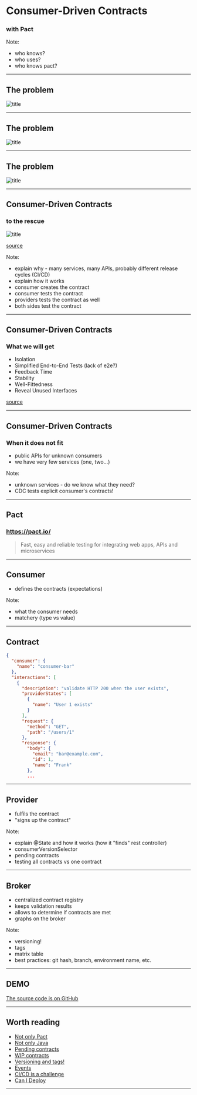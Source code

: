 # Consumer-Driven Contracts

### with Pact

Note: 
* who knows?
* who uses?
* who knows pact?

---

## The problem

![title](assets/img/simple-rest.png)

---

## The problem

![title](assets/img/advanced-rest.png)

---

## The problem

![title](assets/img/advanced-rest-with-events.png)


---


## Consumer-Driven Contracts
### to the rescue

![title](assets/img/pact-summary.png)

[source](https://docs.pact.io/)

Note:
* explain why - many services, many APIs, probably different release cycles (CI/CD)
* explain how it works
* consumer creates the contract
* consumer tests the contract
* providers tests the contract as well
* both sides test the contract

---

## Consumer-Driven Contracts
### What we will get

* Isolation
* Simplified End-to-End Tests (lack of e2e?)
* Feedback Time
* Stability
* Well-Fittedness
* Reveal Unused Interfaces

[source](https://reflectoring.io/7-reasons-for-consumer-driven-contracts/)

---

## Consumer-Driven Contracts
### When it does not fit

* public APIs for unknown consumers
* we have very few services (one, two...) 

Note:
* unknown services - do we know what they need?
* CDC tests explicit consumer's contracts!

---

## Pact
### https://pact.io/

> Fast, easy and reliable testing for integrating web apps, APIs and microservices

---

## Consumer

* defines the contracts (expectations)

Note:
* what the consumer needs
* matchery (type vs value) 

---


## Contract

```JSON
{
  "consumer": {
    "name": "consumer-bar"
  },
  "interactions": [
    {
      "description": "validate HTTP 200 when the user exists",
      "providerStates": [
        {
          "name": "User 1 exists"
        }
      ],
      "request": {
        "method": "GET",
        "path": "/users/1"
      },
      "response": {
        "body": {
          "email": "bar@example.com",
          "id": 1,
          "name": "Frank"
        },
        ...
```

---

## Provider

* fulfils the contract
* "signs up the contract"

Note:
* explain @State and how it works (how it "finds" rest controller)
* consumerVersionSelector
* pending contracts
* testing all contracts vs one contract

---

## Broker

* centralized contract registry
* keeps validation results
* allows to determine if contracts are met
* graphs on the broker

Note:
- versioning!
- tags
- matrix table
- best practices: git hash, branch, environment name, etc.

---

## DEMO


[The source code is on GitHub](https://github.com/p-zalejko/consumer-driver-contact-with-pact)

---

## Worth reading

* [Not only Pact](https://docs.pact.io/getting_started/comparisons/)
* [Not only Java](https://docs.pact.io/implementation_guides/cli/)
* [Pending contracts](https://docs.pact.io/pact_broker/advanced_topics/pending_pacts/)
* [WIP contracts](https://docs.pact.io/pact_broker/advanced_topics/wip_pacts/)
* [Versioning and tags!](https://docs.pact.io/getting_started/versioning_in_the_pact_broker/)
* [Events](https://blog.testproject.io/2020/06/03/event-driven-architecture-how-to-perform-contract-testing-in-kafka-pubsub/)
* [CI/CD is a challenge](https://docs.pact.io/pact_nirvana/)
* [Can I Deploy](https://docs.pact.io/pact_broker/can_i_deploy/)

---

